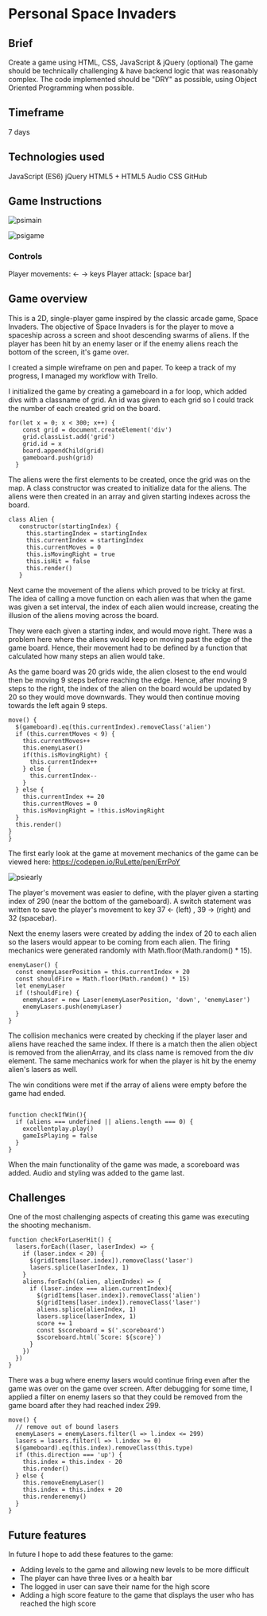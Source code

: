# Personal Space Invaders

## Brief

Create a game using HTML, CSS, JavaScript & jQuery (optional)
The game should be technically challenging & have backend logic that was reasonably complex.
The code implemented should be "DRY" as possible, using Object Oriented Programming when possible.

## Timeframe
7 days

## Technologies used
JavaScript (ES6)
jQuery
HTML5 + HTML5 Audio
CSS
GitHub

## Game Instructions

![psimain](https://user-images.githubusercontent.com/29276064/57708402-2a97af80-7661-11e9-9863-9a8a4e46148d.png)

![psigame](https://user-images.githubusercontent.com/29276064/57709844-aabf1480-7663-11e9-827e-db9b24cd2545.png)

### Controls
Player movements: ← → keys
Player attack: [space bar]

## Game overview

This is a 2D, single-player game inspired by the classic arcade game, Space Invaders. The objective of Space Invaders is for the player to move a spaceship across a screen and shoot descending swarms of aliens. If the player has been hit by an enemy laser or if the enemy aliens reach the bottom of the screen, it's game over.

I created a simple wireframe on pen and paper. To keep a track of my progress, I managed my workflow with Trello.

I initialized the game by creating a gameboard in a for loop, which added divs with a classname of grid. An id was given to each grid so I could track the number of each created grid on the board.

~~~
for(let x = 0; x < 300; x++) {
    const grid = document.createElement('div')
    grid.classList.add('grid')
    grid.id = x
    board.appendChild(grid)
    gameboard.push(grid)
  }
~~~

The aliens were the first elements to be created, once the grid was on the map. A class constructor was created to initialize data for the aliens. The aliens were then created in an array and given starting indexes across the board.

~~~
class Alien {
   constructor(startingIndex) {
     this.startingIndex = startingIndex
     this.currentIndex = startingIndex
     this.currentMoves = 0
     this.isMovingRight = true
     this.isHit = false
     this.render()
   }
~~~

Next came the movement of the aliens which proved to be tricky at first. The idea of calling a move function on each alien was that when the game was given a set interval, the index of each alien would increase, creating the illusion of the aliens moving across the board.

They were each given a starting index, and would move right. There was a problem here where the aliens would keep on moving past the edge of the game board. Hence, their movement had to be defined by a function that calculated how many steps an alien would take.

As the game board was 20 grids wide, the alien closest to the end would then be moving 9 steps before reaching the edge. Hence, after moving 9 steps to the right, the index of the alien on the board would be updated by 20 so they would move downwards. They would then continue moving towards the left again 9 steps.

~~~
move() {
  $(gameboard).eq(this.currentIndex).removeClass('alien')
  if (this.currentMoves < 9) {
    this.currentMoves++
    this.enemyLaser()
    if(this.isMovingRight) {
      this.currentIndex++
    } else {
      this.currentIndex--
    }
  } else {
    this.currentIndex += 20
    this.currentMoves = 0
    this.isMovingRight = !this.isMovingRight
  }
  this.render()
}
}
~~~

The first early look at the game at movement mechanics of the game can be viewed  here: https://codepen.io/RuLette/pen/ErrPoY

![psiearly](https://user-images.githubusercontent.com/29276064/57711301-5e290880-7666-11e9-89b6-38dbe09996fb.png)

The player's movement was easier to define, with the player given a starting index of 290 (near the bottom of the gameboard). A switch statement was written to save the player's movement to key 37 ← (left) , 39 → (right) and 32 (spacebar).

Next the enemy lasers were created by adding the index of 20 to each alien so the lasers would appear to be coming from each alien. The firing mechanics were generated randomly with Math.floor(Math.random() * 15).

~~~
enemyLaser() {
  const enemyLaserPosition = this.currentIndex + 20
  const shouldFire = Math.floor(Math.random() * 15)
  let enemyLaser
  if (!shouldFire) {
    enemyLaser = new Laser(enemyLaserPosition, 'down', 'enemyLaser')
    enemyLasers.push(enemyLaser)
  }
}
~~~

The collision mechanics were created by checking if the player laser and aliens have reached the same index. If there is a match then the alien object is removed from the alienArray, and its class name is removed from the div element. The same mechanics work for when the player is hit by the enemy alien's lasers as well.

The win conditions were met if the array of aliens were empty before the game had ended.

~~~

function checkIfWin(){
  if (aliens === undefined || aliens.length === 0) {
    excellentplay.play()
    gameIsPlaying = false
  }
}
~~~

When the main functionality of the game was made, a scoreboard was added. Audio and styling was added to the game last.

## Challenges

One of the most challenging aspects of creating this game was executing the shooting mechanism.  

~~~
function checkForLaserHit() {
  lasers.forEach((laser, laserIndex) => {
    if (laser.index < 20) {
      $(gridItems[laser.index]).removeClass('laser')
      lasers.splice(laserIndex, 1)
    }
    aliens.forEach((alien, alienIndex) => {
      if (laser.index === alien.currentIndex){
        $(gridItems[laser.index]).removeClass('alien')
        $(gridItems[laser.index]).removeClass('laser')
        aliens.splice(alienIndex, 1)
        lasers.splice(laserIndex, 1)
        score += 1
        const $scoreboard = $('.scoreboard')
        $scoreboard.html(`Score: ${score}`)
      }
    })
  })
}
~~~

There was a bug where enemy lasers would continue firing even after the game was over on the game over screen. After debugging for some time, I applied a filter on enemy lasers so that they could be removed from the game board after they had reached index 299.

~~~
move() {
  // remove out of bound lasers
  enemyLasers = enemyLasers.filter(l => l.index <= 299)
  lasers = lasers.filter(l => l.index >= 0)
  $(gameboard).eq(this.index).removeClass(this.type)
  if (this.direction === 'up') {
    this.index = this.index - 20
    this.render()
  } else {
    this.removeEnemyLaser()
    this.index = this.index + 20
    this.renderenemy()
  }
}
~~~

## Future features

In future I hope to add these features to the game:

- Adding levels to the game and allowing new levels to be more difficult
- The player can have three lives or a health bar
- The logged in user can save their name for the high score
- Adding a high score feature to the game that displays the user who has reached the high score
